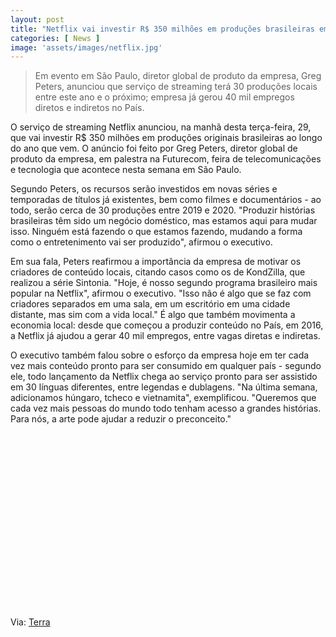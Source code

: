```yaml
---
layout: post
title: "Netflix vai investir R$ 350 milhões em produções brasileiras em 2020"
categories: [ News ]
image: 'assets/images/netflix.jpg'
---
```


> Em evento em São Paulo, diretor global de produto da empresa, Greg Peters, anunciou que serviço de streaming terá 30 produções locais entre este ano e o próximo; empresa já gerou 40 mil empregos diretos e indiretos no País.

O serviço de streaming Netflix anunciou, na manhã desta terça-feira, 29, que vai investir R$ 350 milhões em produções originais brasileiras ao longo do ano que vem. O anúncio foi feito por Greg Peters, diretor global de produto da empresa, em palestra na Futurecom, feira de telecomunicações e tecnologia que acontece nesta semana em São Paulo.

<!-- RETANGULO LARGO -->
<script async src="https://pagead2.googlesyndication.com/pagead/js/adsbygoogle.js"></script>
<!-- Informat -->
<ins class="adsbygoogle"
style="display:block"
data-ad-client="ca-pub-2838251107855362"
data-ad-slot="2327980059"
data-ad-format="auto"
data-full-width-responsive="true"></ins>
<script>
(adsbygoogle = window.adsbygoogle || []).push({});
</script>

Segundo Peters, os recursos serão investidos em novas séries e temporadas de títulos já existentes, bem como filmes e documentários - ao todo, serão cerca de 30 produções entre 2019 e 2020. "Produzir histórias brasileiras têm sido um negócio doméstico, mas estamos aqui para mudar isso. Ninguém está fazendo o que estamos fazendo, mudando a forma como o entretenimento vai ser produzido", afirmou o executivo.

Em sua fala, Peters reafirmou a importância da empresa de motivar os criadores de conteúdo locais, citando casos como os de KondZilla, que realizou a série Sintonia. "Hoje, é nosso segundo programa brasileiro mais popular na Netflix", afirmou o executivo. "Isso não é algo que se faz com criadores separados em uma sala, em um escritório em uma cidade distante, mas sim com a vida local." É algo que também movimenta a economia local: desde que começou a produzir conteúdo no País, em 2016, a Netflix já ajudou a gerar 40 mil empregos, entre vagas diretas e indiretas.

O executivo também falou sobre o esforço da empresa hoje em ter cada vez mais conteúdo pronto para ser consumido em qualquer país - segundo ele, todo lançamento da Netflix chega ao serviço pronto para ser assistido em 30 línguas diferentes, entre legendas e dublagens. "Na última semana, adicionamos húngaro, tcheco e vietnamita", exemplificou. "Queremos que cada vez mais pessoas do mundo todo tenham acesso a grandes histórias. Para nós, a arte pode ajudar a reduzir o preconceito."

<!-- RETANGULO LARGO 2 -->
<script async src="//pagead2.googlesyndication.com/pagead/js/adsbygoogle.js"></script>
<ins class="adsbygoogle"
style="display:block; text-align:center;"
data-ad-layout="in-article"
data-ad-format="fluid"
data-ad-client="ca-pub-2838251107855362"
data-ad-slot="8549252987"></ins>
<script>
(adsbygoogle = window.adsbygoogle || []).push({});
</script>

<!-- QUADRADO -->
<script async src="//pagead2.googlesyndication.com/pagead/js/adsbygoogle.js"></script>
<ins class="adsbygoogle"
style="display:inline-block;width:336px;height:280px"
data-ad-client="ca-pub-2838251107855362"
data-ad-slot="5351066970"></ins>
<script>
(adsbygoogle = window.adsbygoogle || []).push({});
</script>

Via: [Terra](https://www.terra.com.br/noticias/tecnologia/netflix-vai-investir-r-350-milhoes-em-producoes-brasileiras-em-2020,f395b34f6627de7cf3d9af0fc057fa2euey20py9.html)
